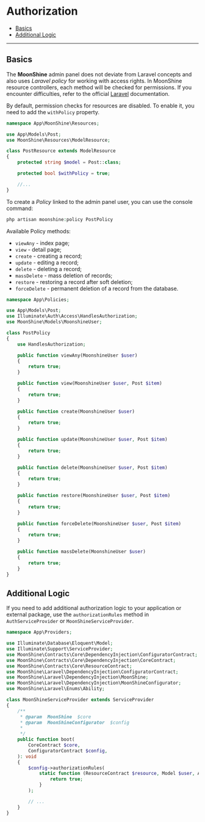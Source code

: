 # Authorization

- [Basics](#basics)
- [Additional Logic](#additional-logic)

---

<a name="basics"></a>
## Basics

The **MoonShine** admin panel does not deviate from Laravel concepts and also uses *Laravel policy* for working with access rights.
In MoonShine resource controllers, each method will be checked for permissions.
If you encounter difficulties, refer to the official [Laravel](https://laravel.com/docs/authorization#creating-policies) documentation.

By default, permission checks for resources are disabled.
To enable it, you need to add the `withPolicy` property.

```php
namespace App\MoonShine\Resources;

use App\Models\Post;
use MoonShine\Resources\ModelResource;

class PostResource extends ModelResource
{
    protected string $model = Post::class;

    protected bool $withPolicy = true;

    //...
}
```

To create a *Policy* linked to the admin panel user, you can use the console command:

```php
php artisan moonshine:policy PostPolicy
```

Available Policy methods:
- `viewAny` - index page;
- `view` - detail page;
- `create` - creating a record;
- `update` - editing a record;
- `delete` - deleting a record;
- `massDelete` - mass deletion of records;
- `restore` - restoring a record after soft deletion;
- `forceDelete` - permanent deletion of a record from the database.

```php
namespace App\Policies;

use App\Models\Post;
use Illuminate\Auth\Access\HandlesAuthorization;
use MoonShine\Models\MoonshineUser;

class PostPolicy
{
    use HandlesAuthorization;

    public function viewAny(MoonshineUser $user)
    {
        return true;
    }

    public function view(MoonshineUser $user, Post $item)
    {
        return true;
    }

    public function create(MoonshineUser $user)
    {
        return true;
    }

    public function update(MoonshineUser $user, Post $item)
    {
        return true;
    }

    public function delete(MoonshineUser $user, Post $item)
    {
        return true;
    }

    public function restore(MoonshineUser $user, Post $item)
    {
        return true;
    }

    public function forceDelete(MoonshineUser $user, Post $item)
    {
        return true;
    }

    public function massDelete(MoonshineUser $user)
    {
        return true;
    }
}
```

<a name="additional_logic"></a>
## Additional Logic

If you need to add additional authorization logic to your application or external package, use the `authorizationRules` method in `AuthServiceProvider` or `MoonShineServiceProvider`.

```php
namespace App\Providers;

use Illuminate\Database\Eloquent\Model;
use Illuminate\Support\ServiceProvider;
use MoonShine\Contracts\Core\DependencyInjection\ConfiguratorContract;
use MoonShine\Contracts\Core\DependencyInjection\CoreContract;
use MoonShine\Contracts\Core\ResourceContract;
use MoonShine\Laravel\DependencyInjection\ConfiguratorContract;
use MoonShine\Laravel\DependencyInjection\MoonShine;
use MoonShine\Laravel\DependencyInjection\MoonShineConfigurator;
use MoonShine\Laravel\Enums\Ability;

class MoonShineServiceProvider extends ServiceProvider
{
    /**
     * @param  MoonShine  $core
     * @param  MoonShineConfigurator  $config
     *
     */
    public function boot(
        CoreContract $core,
        ConfiguratorContract $config,
    ): void
    {
        $config->authorizationRules(
            static function (ResourceContract $resource, Model $user, Ability $ability, Model $item): bool {
                return true;
            }
        );

        // ...
    }
}
```
